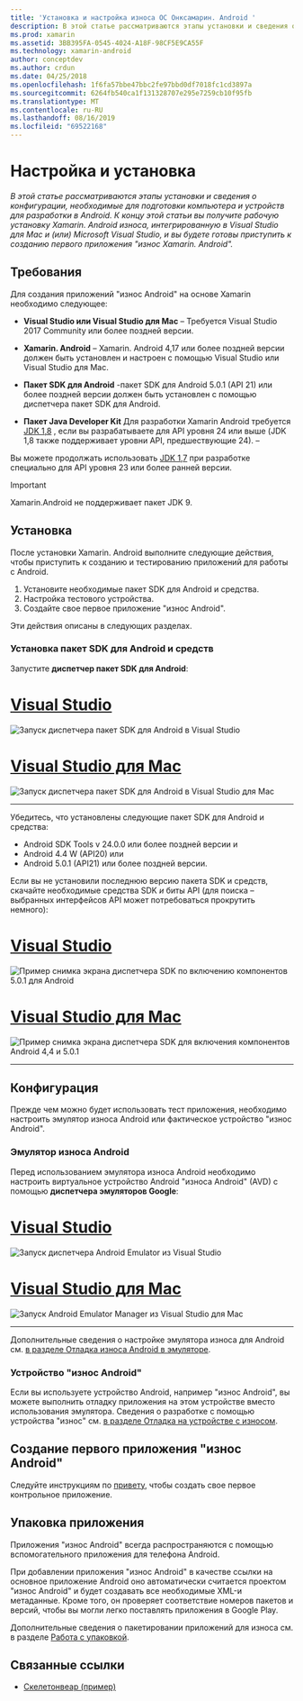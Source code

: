 ```yaml
---
title: 'Установка и настройка износа ОС Онксамарин. Android '
description: В этой статье рассматриваются этапы установки и сведения о конфигурации, необходимые для подготовки компьютера и устройств для разработки в Android. К концу этой статьи вы получите рабочую установку Xamarin. Android износа, интегрированную в Visual Studio для Mac и (или) Microsoft Visual Studio, и вы будете готовы приступить к созданию первого приложения "износ Xamarin. Android".
ms.prod: xamarin
ms.assetid: 3BB395FA-0545-4024-A18F-98CF5E9CA55F
ms.technology: xamarin-android
author: conceptdev
ms.author: crdun
ms.date: 04/25/2018
ms.openlocfilehash: 1f6fa57bbe47bbc2fe97bbd0df7018fc1cd3897a
ms.sourcegitcommit: 6264fb540ca1f131328707e295e7259cb10f95fb
ms.translationtype: MT
ms.contentlocale: ru-RU
ms.lasthandoff: 08/16/2019
ms.locfileid: "69522168"
---
```

# <a name="setup-and-installation"></a>Настройка и установка

_В этой статье рассматриваются этапы установки и сведения о конфигурации, необходимые для подготовки компьютера и устройств для разработки в Android. К концу этой статьи вы получите рабочую установку Xamarin. Android износа, интегрированную в Visual Studio для Mac и (или) Microsoft Visual Studio, и вы будете готовы приступить к созданию первого приложения "износ Xamarin. Android"._

## <a name="requirements"></a>Требования

Для создания приложений "износ Android" на основе Xamarin необходимо следующее:

- **Visual Studio или Visual Studio для Mac** &ndash; Требуется Visual Studio 2017 Community или более поздней версии.

- **Xamarin. Android** &ndash; Xamarin. Android 4,17 или более поздней версии должен быть установлен и настроен с помощью Visual Studio или Visual Studio для Mac.

- **Пакет SDK для Android** -пакет SDK для Android 5.0.1 (API 21) или более поздней версии должен быть установлен с помощью диспетчера пакет SDK для Android.

- **Пакет Java Developer Kit** Для разработки Xamarin Android требуется [JDK 1,8](https://www.oracle.com/technetwork/java/javase/downloads/jdk8-downloads-2133151.html) , если вы разрабатываете для API уровня 24 или выше (JDK 1,8 также поддерживает уровни API, предшествующие 24). &ndash;

Вы можете продолжать использовать [JDK 1,7](https://www.oracle.com/technetwork/java/javase/downloads/jdk7-downloads-1880260.html) при разработке специально для API уровня 23 или более ранней версии.

> [!IMPORTANT]
> Xamarin.Android не поддерживает пакет JDK 9.

## <a name="installation"></a>Установка

После установки Xamarin. Android выполните следующие действия, чтобы приступить к созданию и тестированию приложений для работы с Android. 

1. Установите необходимые пакет SDK для Android и средства.
2. Настройка тестового устройства.
3. Создайте свое первое приложение "износ Android".

Эти действия описаны в следующих разделах.


### <a name="install-android-sdk-and-tools"></a>Установка пакет SDK для Android и средств 

Запустите **диспетчер пакет SDK для Android**: 

# <a name="visual-studiotabwindows"></a>[Visual Studio](#tab/windows)

![Запуск диспетчера пакет SDK для Android в Visual Studio](installation-images/vs/sdk-menu.png)

# <a name="visual-studio-for-mactabmacos"></a>[Visual Studio для Mac](#tab/macos)

![Запуск диспетчера пакет SDK для Android в Visual Studio для Mac](installation-images/xs/sdk-menu.png)

-----


Убедитесь, что установлены следующие пакет SDK для Android и средства:

* Android SDK Tools v 24.0.0 или более поздней версии и
* Android 4.4 W (API20) или
* Android 5.0.1 (API21) или более поздней версии.

Если вы не установили последнюю версию пакета SDK и средств, скачайте необходимые средства SDK *и* биты API (для поиска &ndash; выбранных интерфейсов API может потребоваться прокрутить немного): 

# <a name="visual-studiotabwindows"></a>[Visual Studio](#tab/windows)

![Пример снимка экрана диспетчера SDK по включению компонентов 5.0.1 для Android](installation-images/vs/sdk-select.png)

# <a name="visual-studio-for-mactabmacos"></a>[Visual Studio для Mac](#tab/macos)

![Пример снимка экрана диспетчера SDK для включения компонентов Android 4,4 и 5.0.1](installation-images/xs/sdk-select.png)

-----


## <a name="configuration"></a>Конфигурация

Прежде чем можно будет использовать тест приложения, необходимо настроить эмулятор износа Android или фактическое устройство "износ Android". 


### <a name="android-wear-emulator"></a>Эмулятор износа Android

Перед использованием эмулятора износа Android необходимо настроить виртуальное устройство Android "износа Android" (AVD) с помощью **диспетчера эмуляторов Google**:

# <a name="visual-studiotabwindows"></a>[Visual Studio](#tab/windows)

![Запуск диспетчера Android Emulator из Visual Studio](installation-images/vs/emulator-menu.png)

# <a name="visual-studio-for-mactabmacos"></a>[Visual Studio для Mac](#tab/macos)

![Запуск Android Emulator Manager из Visual Studio для Mac](installation-images/xs/emulator-menu.png)

-----

Дополнительные сведения о настройке эмулятора износа для Android см. [в разделе Отладка износа Android в эмуляторе](~/android/wear/deploy-test/debug-on-emulator.md).


### <a name="android-wear-device"></a>Устройство "износ Android"

Если вы используете устройство Android, например "износ Android", вы можете выполнить отладку приложения на этом устройстве вместо использования эмулятора. Сведения о разработке с помощью устройства "износ" см. [в разделе Отладка на устройстве с износом](~/android/wear/deploy-test/debug-on-device.md).


## <a name="create-your-first-android-wear-app"></a>Создание первого приложения "износ Android"

Следуйте инструкциям по [привету,](~/android/wear/get-started/hello-wear.md) чтобы создать свое первое контрольное приложение.


## <a name="packaging-your-app"></a>Упаковка приложения

Приложения "износ Android" всегда распространяются с помощью вспомогательного приложения для телефона Android. 

При добавлении приложения "износ Android" в качестве ссылки на основное приложение Android оно автоматически считается проектом "износ Android" и будет создавать все необходимые XML-и метаданные. Кроме того, он проверяет соответствие номеров пакетов и версий, чтобы вы могли легко поставлять приложения в Google Play. 

Дополнительные сведения о пакетировании приложений для износа см. в разделе [Работа с упаковкой](~/android/wear/deploy-test/packaging.md).


## <a name="related-links"></a>Связанные ссылки

- [Скелетонвеар (пример)](https://docs.microsoft.com/samples/xamarin/monodroid-samples/wear-skeletonwear)
